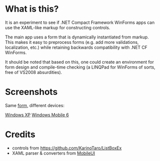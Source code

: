 # What is this?

It is an experiment to see if .NET Compact Framework WinForms apps can
use the XAML-like markup for constructing controls.

The main app uses a form that is dynamically instantiated from markup.
This makes it easy to preprocess forms (e.g. add more validations,
localization, etc.)  while retaining backwards compatibility with .NET
CF WinForms.

It should be noted that based on this, one could create an environment
for form design and compile-time checking (a LINQPad for WinForms of
sorts, free of VS2008 absurdities).

# Screenshots

Same [form](TestView.xml), different devices:

[Windows XP](screenshots/TestXP.png)
[Windows Mobile 6](screenshots/TestWM.png)

# Credits

* controls from https://github.com/KarinoTaro/ListBoxEx
* XAML parser & converters from [MobileUI](http://mobileui.codeplex.com/)
